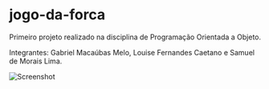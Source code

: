# jogo-da-forca
 Primeiro projeto realizado na disciplina de Programação Orientada a Objeto. 
 
 Integrantes: Gabriel Macaúbas Melo, Louise Fernandes Caetano e Samuel de Morais Lima.

![Screenshot](projeto.png)
